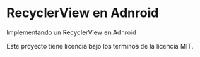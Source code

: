 # RecyclerView en Adnroid

Implementando un RecyclerView en Adnroid

Este proyecto tiene licencia bajo los términos de la licencia MIT.

